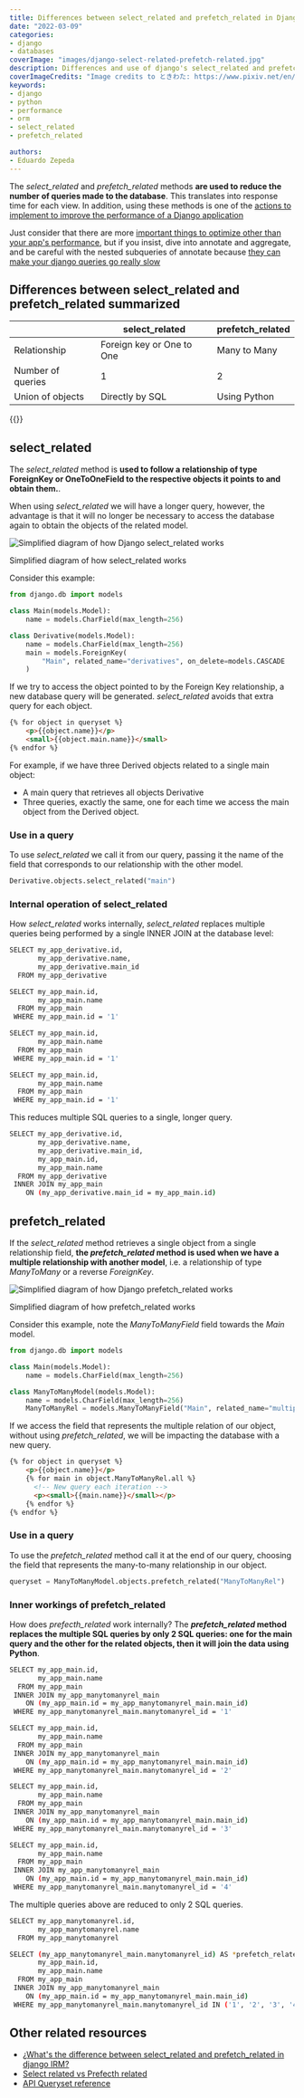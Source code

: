 ```yaml
---
title: Differences between select_related and prefetch_related in Django
date: "2022-03-09"
categories:
- django
- databases
coverImage: "images/django-select-related-prefetch-related.jpg"
description: Differences and use of django's select_related and prefetch_related methods to reduce the number of queries or database queries
coverImageCredits: "Image credits to ときわた: https://www.pixiv.net/en/users/5300811"
keywords:
- django
- python
- performance
- orm
- select_related
- prefetch_related

authors:
- Eduardo Zepeda
---
```


The *select_related* and *prefetch_related* methods **are used to reduce the number of queries made to the database**. This translates into response time for each view. In addition, using these methods is one of the [actions to implement to improve the performance of a Django application](/en/how-to-scale-a-django-app-to-serve-one-million-users/)

Just consider that there are more [important things to optimize other than your app's performance](/en/dont-obsess-about-your-web-application-performance/), but if you insist, dive into annotate and aggregate, and be careful with the nested subqueries of annotate because [they can make your django queries go really slow](/en/fix-slow-queries-in-django-when-using-annotate-and-subqueries/)

## Differences between select_related and prefetch_related summarized

|                   | select_related            | prefetch_related |
| ----------------- | ------------------------- | ---------------- |
| Relationship      | Foreign key or One to One | Many to Many     |
| Number of queries | 1                         | 2                |
| Union of objects  | Directly by SQL           | Using Python     |

{{<ad>}}

## select_related

The *select_related* method is **used to follow a relationship of type ForeignKey or OneToOneField to the respective objects it points to and obtain them.**.

When using *select_related* we will have a longer query, however, the advantage is that it will no longer be necessary to access the database again to obtain the objects of the related model.

![Simplified diagram of how Django select_related works](https://dev-to-uploads.s3.amazonaws.com/uploads/articles/o3xcx7ifog76559fy4lo.png#?)

Simplified diagram of how select_related works

Consider this example:

```python
from django.db import models

class Main(models.Model):
    name = models.CharField(max_length=256)

class Derivative(models.Model):
    name = models.CharField(max_length=256)
    main = models.ForeignKey(
        "Main", related_name="derivatives", on_delete=models.CASCADE
    )
```

If we try to access the object pointed to by the Foreign Key relationship, a new database query will be generated. *select_related* avoids that extra query for each object.

```html
{% for object in queryset %}
    <p>{{object.name}}</p>
    <small>{{object.main.name}}</small>
{% endfor %}
```

For example, if we have three Derived objects related to a single main object:

* A main query that retrieves all objects Derivative
* Three queries, exactly the same, one for each time we access the main object from the Derived object.

### Use in a query

To use *select_related* we call it from our query, passing it the name of the field that corresponds to our relationship with the other model.

```python
Derivative.objects.select_related("main")
```

### Internal operation of select_related

How *select_related* works internally, *select_related* replaces multiple queries being performed by a single INNER JOIN at the database level:

```bash
SELECT my_app_derivative.id,
       my_app_derivative.name,
       my_app_derivative.main_id
  FROM my_app_derivative

SELECT my_app_main.id,
       my_app_main.name
  FROM my_app_main
 WHERE my_app_main.id = '1'

SELECT my_app_main.id,
       my_app_main.name
  FROM my_app_main
 WHERE my_app_main.id = '1'

SELECT my_app_main.id,
       my_app_main.name
  FROM my_app_main
 WHERE my_app_main.id = '1'
```

This reduces multiple SQL queries to a single, longer query.

```bash
SELECT my_app_derivative.id,
       my_app_derivative.name,
       my_app_derivative.main_id,
       my_app_main.id,
       my_app_main.name
  FROM my_app_derivative
 INNER JOIN my_app_main
    ON (my_app_derivative.main_id = my_app_main.id)
```

## prefetch_related

If the *select_related* method retrieves a single object from a single relationship field, **the *prefetch_related* method is used when we have a multiple relationship with another model**, i.e. a relationship of type _ManyToMany_ or a reverse _ForeignKey_.

![Simplified diagram of how Django prefetch_related works](https://dev-to-uploads.s3.amazonaws.com/uploads/articles/jgyuop69qpmie1b0cgzj.png#?)

Simplified diagram of how prefetch_related works

Consider this example, note the _ManyToManyField_ field towards the _Main_ model.

```python
from django.db import models

class Main(models.Model):
    name = models.CharField(max_length=256)

class ManyToManyModel(models.Model):
    name = models.CharField(max_length=256)
    ManyToManyRel = models.ManyToManyField("Main", related_name="multiples")
```

If we access the field that represents the multiple relation of our object, without using *prefetch_related*, we will be impacting the database with a new query.

```html
{% for object in queryset %}
    <p>{{object.name}}</p>
    {% for main in object.ManyToManyRel.all %}
      <!-- New query each iteration -->
      <p><small>{{main.name}}</small></p>
    {% endfor %}
{% endfor %}
```

### Use in a query

To use the *prefetch_related* method call it at the end of our query, choosing the field that represents the many-to-many relationship in our object.

```python
queryset = ManyToManyModel.objects.prefetch_related("ManyToManyRel")
```

### Inner workings of prefetch_related

How does _prefecth_related_ work internally? The ***prefetch_related* method replaces the multiple SQL queries by only 2 SQL queries: one for the main query and the other for the related objects, then it will join the data using Python**.

```bash
SELECT my_app_main.id,
       my_app_main.name
  FROM my_app_main
 INNER JOIN my_app_manytomanyrel_main
    ON (my_app_main.id = my_app_manytomanyrel_main.main_id)
 WHERE my_app_manytomanyrel_main.manytomanyrel_id = '1'

SELECT my_app_main.id,
       my_app_main.name
  FROM my_app_main
 INNER JOIN my_app_manytomanyrel_main
    ON (my_app_main.id = my_app_manytomanyrel_main.main_id)
 WHERE my_app_manytomanyrel_main.manytomanyrel_id = '2'

SELECT my_app_main.id,
       my_app_main.name
  FROM my_app_main
 INNER JOIN my_app_manytomanyrel_main
    ON (my_app_main.id = my_app_manytomanyrel_main.main_id)
 WHERE my_app_manytomanyrel_main.manytomanyrel_id = '3'

SELECT my_app_main.id,
       my_app_main.name
  FROM my_app_main
 INNER JOIN my_app_manytomanyrel_main
    ON (my_app_main.id = my_app_manytomanyrel_main.main_id)
 WHERE my_app_manytomanyrel_main.manytomanyrel_id = '4'
```

The multiple queries above are reduced to only 2 SQL queries.

```bash
SELECT my_app_manytomanyrel.id,
       my_app_manytomanyrel.name
  FROM my_app_manytomanyrel

SELECT (my_app_manytomanyrel_main.manytomanyrel_id) AS *prefetch_related*val_manytomanyrel_id,
       my_app_main.id,
       my_app_main.name
  FROM my_app_main
 INNER JOIN my_app_manytomanyrel_main
    ON (my_app_main.id = my_app_manytomanyrel_main.main_id)
 WHERE my_app_manytomanyrel_main.manytomanyrel_id IN ('1', '2', '3', '4')
```

## Other related resources

* [¿What's the difference between select_related and prefetch_related in django IRM?](https://stackoverflow.com/questions/31237042/whats-the-difference-between-select-related-and-prefetch-related-in-django-orm)
* [Select related vs Prefecth related](https://buildatscale.tech/select_related-vs-prefetch_related/)
* [API Queryset reference](https://docs.djangoproject.com/en/dev/ref/models/querysets/)